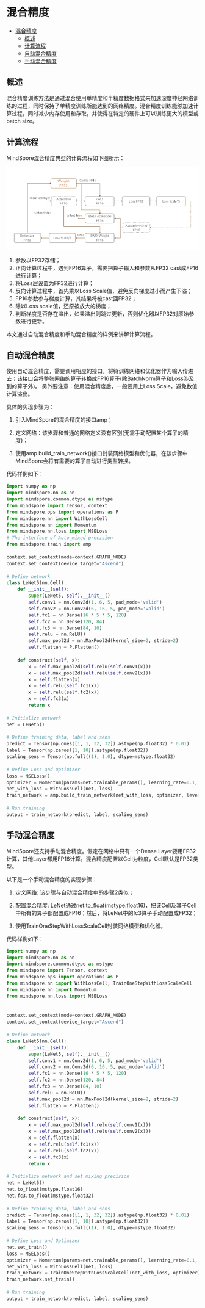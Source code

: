 # 混合精度

<!-- TOC -->

- [混合精度](#混合精度)
    - [概述](#概述)
    - [计算流程](#计算流程)
    - [自动混合精度](#自动混合精度)
    - [手动混合精度](#手动混合精度)

<!-- /TOC -->

## 概述

混合精度训练方法是通过混合使用单精度和半精度数据格式来加速深度神经网络训练的过程，同时保持了单精度训练所能达到的网络精度。混合精度训练能够加速计算过程，同时减少内存使用和存取，并使得在特定的硬件上可以训练更大的模型或batch size。

## 计算流程

MindSpore混合精度典型的计算流程如下图所示：

![mix precision](./images/mix_precision.jpg)

1. 参数以FP32存储；
2. 正向计算过程中，遇到FP16算子，需要把算子输入和参数从FP32 cast成FP16进行计算；
3. 将Loss层设置为FP32进行计算；
4. 反向计算过程中，首先乘以Loss Scale值，避免反向梯度过小而产生下溢；
5. FP16参数参与梯度计算，其结果将被cast回FP32；
6. 除以Loss scale值，还原被放大的梯度；
7. 判断梯度是否存在溢出，如果溢出则跳过更新，否则优化器以FP32对原始参数进行更新。

本文通过自动混合精度和手动混合精度的样例来讲解计算流程。

## 自动混合精度

使用自动混合精度，需要调用相应的接口，将待训练网络和优化器作为输入传进去；该接口会将整张网络的算子转换成FP16算子(除BatchNorm算子和Loss涉及到的算子外)。
另外要注意：使用混合精度后，一般要用上Loss Scale，避免数值计算溢出。

具体的实现步骤为：
1. 引入MindSpore的混合精度的接口amp；

2. 定义网络：该步骤和普通的网络定义没有区别(无需手动配置某个算子的精度)；

3. 使用amp.build_train_network()接口封装网络模型和优化器，在该步骤中MindSpore会将有需要的算子自动进行类型转换。

代码样例如下：

```python
import numpy as np
import mindspore.nn as nn
import mindspore.common.dtype as mstype
from mindspore import Tensor, context
from mindspore.ops import operations as P
from mindspore.nn import WithLossCell
from mindspore.nn import Momentum
from mindspore.nn.loss import MSELoss
# The interface of Auto_mixed precision
from mindspore.train import amp

context.set_context(mode=context.GRAPH_MODE)
context.set_context(device_target="Ascend")

# Define network
class LeNet5(nn.Cell):
    def __init__(self):
        super(LeNet5, self).__init__()
        self.conv1 = nn.Conv2d(1, 6, 5, pad_mode='valid')
        self.conv2 = nn.Conv2d(6, 16, 5, pad_mode='valid')
        self.fc1 = nn.Dense(16 * 5 * 5, 120)
        self.fc2 = nn.Dense(120, 84)
        self.fc3 = nn.Dense(84, 10)
        self.relu = nn.ReLU()
        self.max_pool2d = nn.MaxPool2d(kernel_size=2, stride=2)
        self.flatten = P.Flatten()

    def construct(self, x):
        x = self.max_pool2d(self.relu(self.conv1(x)))
        x = self.max_pool2d(self.relu(self.conv2(x)))
        x = self.flatten(x)
        x = self.relu(self.fc1(x))
        x = self.relu(self.fc2(x))
        x = self.fc3(x)
        return x

# Initialize network
net = LeNet5()

# Define training data, label and sens
predict = Tensor(np.ones([1, 1, 32, 32]).astype(np.float32) * 0.01)
label = Tensor(np.zeros([1, 10]).astype(np.float32))
scaling_sens = Tensor(np.full((1), 1.0), dtype=mstype.float32)

# Define Loss and Optimizer
loss = MSELoss()
optimizer = Momentum(params=net.trainable_params(), learning_rate=0.1, momentum=0.9)
net_with_loss = WithLossCell(net, loss)
train_network = amp.build_train_network(net_with_loss, optimizer, level="O2")

# Run training
output = train_network(predict, label, scaling_sens)
```


## 手动混合精度

MindSpore还支持手动混合精度。假定在网络中只有一个Dense Layer要用FP32计算，其他Layer都用FP16计算。混合精度配置以Cell为粒度，Cell默认是FP32类型。

以下是一个手动混合精度的实现步骤：
1. 定义网络: 该步骤与自动混合精度中的步骤2类似；

2. 配置混合精度: LeNet通过net.to_float(mstype.float16)，把该Cell及其子Cell中所有的算子都配置成FP16；然后，将LeNet中的fc3算子手动配置成FP32；

3. 使用TrainOneStepWithLossScaleCell封装网络模型和优化器。

代码样例如下：

```python
import numpy as np
import mindspore.nn as nn
import mindspore.common.dtype as mstype
from mindspore import Tensor, context
from mindspore.ops import operations as P
from mindspore.nn import WithLossCell, TrainOneStepWithLossScaleCell
from mindspore.nn import Momentum
from mindspore.nn.loss import MSELoss


context.set_context(mode=context.GRAPH_MODE)
context.set_context(device_target="Ascend")

# Define network
class LeNet5(nn.Cell):
    def __init__(self):
        super(LeNet5, self).__init__()
        self.conv1 = nn.Conv2d(1, 6, 5, pad_mode='valid')
        self.conv2 = nn.Conv2d(6, 16, 5, pad_mode='valid')
        self.fc1 = nn.Dense(16 * 5 * 5, 120)
        self.fc2 = nn.Dense(120, 84)
        self.fc3 = nn.Dense(84, 10)
        self.relu = nn.ReLU()
        self.max_pool2d = nn.MaxPool2d(kernel_size=2, stride=2)
        self.flatten = P.Flatten()

    def construct(self, x):
        x = self.max_pool2d(self.relu(self.conv1(x)))
        x = self.max_pool2d(self.relu(self.conv2(x)))
        x = self.flatten(x)
        x = self.relu(self.fc1(x))
        x = self.relu(self.fc2(x))
        x = self.fc3(x)
        return x

# Initialize network and set mixing precision
net = LeNet5()
net.to_float(mstype.float16)
net.fc3.to_float(mstype.float32)

# Define training data, label and sens
predict = Tensor(np.ones([1, 1, 32, 32]).astype(np.float32) * 0.01)
label = Tensor(np.zeros([1, 10]).astype(np.float32))
scaling_sens = Tensor(np.full((1), 1.0), dtype=mstype.float32)

# Define Loss and Optimizer
net.set_train()
loss = MSELoss()
optimizer = Momentum(params=net.trainable_params(), learning_rate=0.1, momentum=0.9)
net_with_loss = WithLossCell(net, loss)
train_network = TrainOneStepWithLossScaleCell(net_with_loss, optimizer)
train_network.set_train()

# Run training
output = train_network(predict, label, scaling_sens)
```
